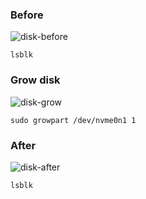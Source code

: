 ### Before 

![disk-before](https://user-images.githubusercontent.com/28993140/183415212-34564e6c-6470-42e8-81d9-ed6c65abd9c7.png)

```console
lsblk
```

### Grow disk

![disk-grow](https://user-images.githubusercontent.com/28993140/183415220-0b2936a1-7fad-49e7-8567-d4e2cb7c38e2.png)

```console
sudo growpart /dev/nvme0n1 1
```

### After

![disk-after](https://user-images.githubusercontent.com/28993140/183415230-eaa0bab4-8771-4b11-9674-906b7183883e.png)

```console
lsblk
```
